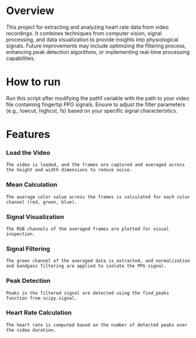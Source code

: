 <h1>Overview</h1>
This project for extracting and analyzing heart rate data from video recordings. It combines techniques from computer vision, signal processing, and data visualization to provide insights into physiological signals. Future improvements may include optimizing the filtering process, enhancing peak detection algorithms, or implementing real-time processing capabilities.

<h1>How to run</h1>

Run this script after modifying the path1 variable with the path to your video file containing fingertip PPG signals. Ensure to adjust the filter parameters (e.g., lowcut, highcut, fs) based on your specific signal characteristics.

<h1>Features</h1>
<h3>Load the Video</h3>

    The video is loaded, and the frames are captured and averaged across the height and width dimensions to reduce noise.
<h3>Mean Calculation</h3>

    The average color value across the frames is calculated for each color channel (red, green, blue).
<h3>Signal Visualization</h3>

    The RGB channels of the averaged frames are plotted for visual inspection.

<h3>Signal Filtering</h3>

    The green channel of the averaged data is extracted, and normalization and bandpass filtering are applied to isolate the PPG signal.

<h3>Peak Detection</h3>

    Peaks in the filtered signal are detected using the find_peaks function from scipy.signal.

<h3>Heart Rate Calculation</h3>

    The heart rate is computed based on the number of detected peaks over the video duration.
